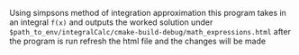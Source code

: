 Using simpsons method of integration approximation this program takes in an integral `f(x)` and outputs the worked solution under `$path_to_env/integralCalc/cmake-build-debug/math_expressions.html` after the program is run refresh the html file and the changes will be made
